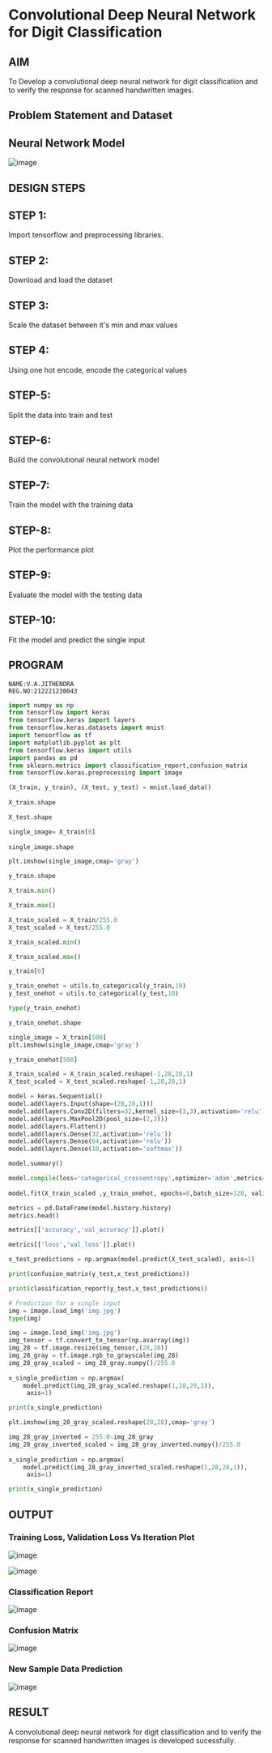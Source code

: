 # Convolutional Deep Neural Network for Digit Classification

## AIM

To Develop a convolutional deep neural network for digit classification and to verify the response for scanned handwritten images.

## Problem Statement and Dataset

## Neural Network Model

![image](https://github.com/jithendra2004/mnist-classification/assets/94226297/dd54342a-61b0-4b2f-9e70-605bfb4378c0)


## DESIGN STEPS

## STEP 1:
Import tensorflow and preprocessing libraries.

## STEP 2:
Download and load the dataset

## STEP 3:
Scale the dataset between it's min and max values

## STEP 4:
Using one hot encode, encode the categorical values

## STEP-5:
Split the data into train and test

## STEP-6:
Build the convolutional neural network model

## STEP-7:
Train the model with the training data

## STEP-8:
Plot the performance plot

## STEP-9:
Evaluate the model with the testing data

## STEP-10:
Fit the model and predict the single input

## PROGRAM
~~~
NAME:V.A.JITHENDRA
REG.NO:212221230043
~~~
~~~.py
import numpy as np
from tensorflow import keras
from tensorflow.keras import layers
from tensorflow.keras.datasets import mnist
import tensorflow as tf
import matplotlib.pyplot as plt
from tensorflow.keras import utils
import pandas as pd
from sklearn.metrics import classification_report,confusion_matrix
from tensorflow.keras.preprocessing import image

(X_train, y_train), (X_test, y_test) = mnist.load_data()
     
X_train.shape

X_test.shape

single_image= X_train[0]
     
single_image.shape

plt.imshow(single_image,cmap='gray')

y_train.shape

X_train.min()

X_train.max()

X_train_scaled = X_train/255.0
X_test_scaled = X_test/255.0

X_train_scaled.min()

X_train_scaled.max()

y_train[0]

y_train_onehot = utils.to_categorical(y_train,10)
y_test_onehot = utils.to_categorical(y_test,10)

type(y_train_onehot)

y_train_onehot.shape

single_image = X_train[500]
plt.imshow(single_image,cmap='gray')

y_train_onehot[500]

X_train_scaled = X_train_scaled.reshape(-1,28,28,1)
X_test_scaled = X_test_scaled.reshape(-1,28,28,1)

model = keras.Sequential()
model.add(layers.Input(shape=(28,28,1)))
model.add(layers.Conv2D(filters=32,kernel_size=(3,3),activation='relu'))
model.add(layers.MaxPool2D(pool_size=(2,2)))
model.add(layers.Flatten())
model.add(layers.Dense(32,activation='relu'))
model.add(layers.Dense(64,activation='relu'))
model.add(layers.Dense(10,activation='softmax'))

model.summary()

model.compile(loss='categorical_crossentropy',optimizer='adam',metrics='accuracy')
     
model.fit(X_train_scaled ,y_train_onehot, epochs=8,batch_size=128, validation_data=(X_test_scaled,y_test_onehot))

metrics = pd.DataFrame(model.history.history)
metrics.head()

metrics[['accuracy','val_accuracy']].plot()

metrics[['loss','val_loss']].plot()

x_test_predictions = np.argmax(model.predict(X_test_scaled), axis=1)

print(confusion_matrix(y_test,x_test_predictions))

print(classification_report(y_test,x_test_predictions))

# Prediction for a single input
img = image.load_img('img.jpg')
type(img)

img = image.load_img('img.jpg')
img_tensor = tf.convert_to_tensor(np.asarray(img))
img_28 = tf.image.resize(img_tensor,(28,28))
img_28_gray = tf.image.rgb_to_grayscale(img_28)
img_28_gray_scaled = img_28_gray.numpy()/255.0
     
x_single_prediction = np.argmax(
    model.predict(img_28_gray_scaled.reshape(1,28,28,1)),
     axis=1)

print(x_single_prediction)

plt.imshow(img_28_gray_scaled.reshape(28,28),cmap='gray')

img_28_gray_inverted = 255.0-img_28_gray
img_28_gray_inverted_scaled = img_28_gray_inverted.numpy()/255.0
     
x_single_prediction = np.argmax(
    model.predict(img_28_gray_inverted_scaled.reshape(1,28,28,1)),
     axis=1)

print(x_single_prediction)
~~~
## OUTPUT

### Training Loss, Validation Loss Vs Iteration Plot

![image](https://github.com/jithendra2004/mnist-classification/assets/94226297/df34408d-530b-4cde-a623-3d79f4792359)

![image](https://github.com/jithendra2004/mnist-classification/assets/94226297/69e54cdd-04d2-4c76-b22b-270188824cbc)
### Classification Report
![image](https://github.com/jithendra2004/mnist-classification/assets/94226297/5cb36e16-9e79-451e-9c7c-a5be5b7d23cb)

### Confusion Matrix

![image](https://github.com/jithendra2004/mnist-classification/assets/94226297/4b2ee0f5-a64c-47ca-a2be-57bf538bc68b)


### New Sample Data Prediction

![image](https://github.com/jithendra2004/mnist-classification/assets/94226297/a0494ae8-5174-4d92-a3a4-862d7dbd59c2)


## RESULT
A convolutional deep neural network for digit classification and to verify the response for scanned handwritten images is developed sucessfully.
